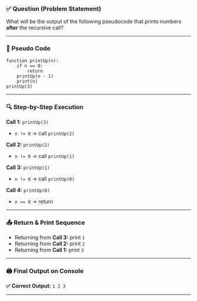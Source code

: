 ### ✅ **Question (Problem Statement)**

What will be the output of the following pseudocode that prints numbers **after** the recursive call?

---

### 🧠 **Pseudo Code**

```
function printUp(n):
    if n == 0:
        return
    printUp(n - 1)
    print(n)
printUp(3)

```

---

### 🔍 **Step-by-Step Execution**

**Call 1:** `printUp(3)`
- `n != 0` → call `printUp(2)`

**Call 2:** `printUp(2)`
- `n != 0` → call `printUp(1)`

**Call 3:** `printUp(1)`
- `n != 0` → call `printUp(0)`

**Call 4:** `printUp(0)`
- `n == 0` → return

---

### 📤 **Return & Print Sequence**

- Returning from **Call 3:** print `1`
- Returning from **Call 2:** print `2`
- Returning from **Call 1:** print `3`

---

### 🖨️ **Final Output on Console**

**✅ Correct Output:** `1 2 3 `


---

